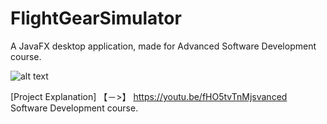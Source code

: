 # FlightGearSimulator


A JavaFX desktop application, made for Advanced Software Development course.

![alt text](https://i.redd.it/b55bnmiqk7s11.jpg)

[Project Explanation] 【﻿－>】 https://youtu.be/fHO5tvTnMjsvanced Software Development course.
